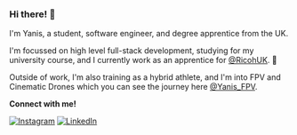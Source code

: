 <h3>Hi there! 👋</h3>

I'm Yanis, a student, software engineer, and degree apprentice from the UK. 

I'm focussed on high level full-stack development, studying for my university course, and I currently work as an apprentice for [@RicohUK](https://www.instagram.com/ricohuk/). 📍 

Outside of work, I'm also training as a hybrid athlete, and I'm into FPV and Cinematic Drones which you can see the journey here [@Yanis_FPV](https://www.instagram.com/yanis_fpv/).

**Connect with me!** 

[![Instagram](https://img.shields.io/badge/Instagram-%23E4405F.svg?logo=Instagram&logoColor=white)](https://instagram.com/yanisbalan_) [![LinkedIn](https://img.shields.io/badge/LinkedIn-%230077B5.svg?logo=linkedin&logoColor=white)](https://linkedin.com/in/yanisbalan) 




<!--
**swiifu/swiifu** is a ✨ _special_ ✨ repository because its `README.md` (this file) appears on your GitHub profile.

Here are some ideas to get you started:

- 🔭 I’m currently working on ...
- 🌱 I’m currently learning ...
- 👯 I’m looking to collaborate on ...
- 🤔 I’m looking for help with ...
- 💬 Ask me about ...
- 📫 How to reach me: ...
- 😄 Pronouns: ...
- ⚡ Fun fact: ...
-->
